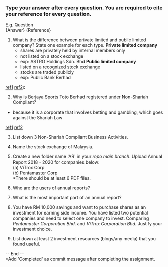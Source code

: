 ### Type your answer after every question. You are required to cite your reference for every question.

E.g. Question <br>
{Answer} {Reference}

1. What is the difference between private limited and public limited company? State one example for each type.
   **Private limited company**
   - shares are privately held by internal members only
   - not listed on a stock exchange
   - exp: ASTRO Holdings Sdn. Bhd
   **Public limited company**
   - listed on a recognized stock exchange
   - stocks are traded publicly
   - exp: Public Bank Berhad

[ref1](https://www.paulhypepage.my/what-is-a-private-limited-company-in-malaysia/)
[ref2](https://keydifferences.com/difference-between-public-company-and-private-company.html)x

2. Why is Berjaya Sports Toto Berhad registered under Non-Shariah Compliant?
  - because it is a corporate that involves betting and gambling, which goes against the Shariah Law
  
[ref1](https://av.sc.com/my/content/docs/Non-Syariah-Compliant-Business-Activities_ref.pdf)
[ref2](https://www.berjaya.com/berjaya-sports-toto/corporate-profile.php)

3. List down 3 Non-Shariah Compliant Business Activities. 

4. Name the stock exchange of Malaysia.

5. Create a new folder name 'AR' in your _repo main branch_. Upload Annual Report 2018 - 2020 for companies below: <br>
(a) ViTrox Corp <br>
(b) Pentamaster Corp <br> 
*There should be at least 6 PDF files. <br>

6. Who are the users of annual reports?

7. What is the most important part of an annual report?

8. You have RM 10,000 savings and want to purchase shares as an investment for earning side income. 
You have listed two potential companies and need to select one company to invest. 
Comparing _Pentamaster Corporation Bhd._ and _ViTrox Corporation Bhd._ Justify your investment choice.

9. List down at least 2 investment resources (blogs/any media) that you found useful.

-- End -- <br>
*Add 'Completed' as commit message after completing the assignment.
